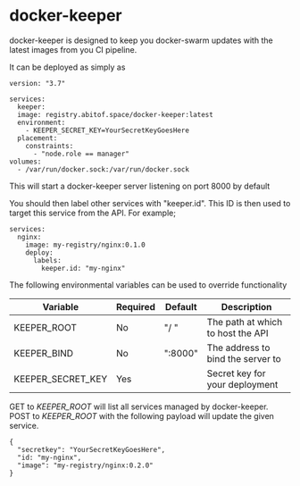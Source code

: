 # docker-keeper
docker-keeper is designed to keep you docker-swarm updates with the latest images from you CI pipeline.

It can be deployed as simply as

	version: "3.7"

	services:
      keeper:
      image: registry.abitof.space/docker-keeper:latest
      environment:
        - KEEPER_SECRET_KEY=YourSecretKeyGoesHere
      placement:
        constraints:
          - "node.role == manager"
    volumes:
      - /var/run/docker.sock:/var/run/docker.sock

This will start a docker-keeper server listening on port 8000 by default

You should then label other services with "keeper.id". This ID is then used to target this service from the API. For example;

    services:
      nginx:
        image: my-registry/nginx:0.1.0
        deploy:
          labels:
            keeper.id: "my-nginx"

The following environmental variables can be used to override functionality

| Variable          | Required | Default | Description                       |
|-------------------|----------|---------|-----------------------------------|
| KEEPER_ROOT       | No       | "/ "    | The path at which to host the API |
| KEEPER_BIND       | No       | ":8000" | The address to bind the server to |
| KEEPER_SECRET_KEY | Yes      |         | Secret key for your deployment    |

GET to *KEEPER_ROOT* will list all services managed by docker-keeper.
POST to *KEEPER_ROOT* with the following payload will update the given service.

    {
      "secretkey": "YourSecretKeyGoesHere",
      "id: "my-nginx",
      "image": "my-registry/nginx:0.2.0"
    }
